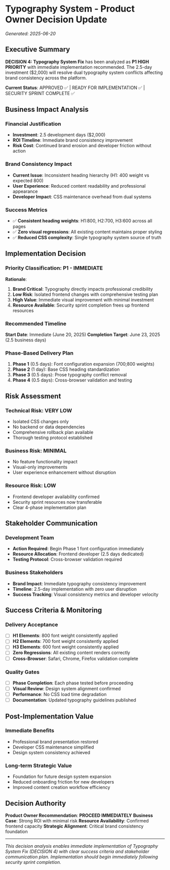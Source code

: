 # Typography System - Product Owner Decision Update
*Generated: 2025-06-20*

## Executive Summary

**DECISION 4: Typography System Fix** has been analyzed as **P1 HIGH PRIORITY** with immediate implementation recommended. The 2.5-day investment ($2,000) will resolve dual typography system conflicts affecting brand consistency across the platform.

**Current Status**: APPROVED ✅ | READY FOR IMPLEMENTATION ✅ | SECURITY SPRINT COMPLETE ✅

## Business Impact Analysis

### Financial Justification
- **Investment**: 2.5 development days ($2,000)
- **ROI Timeline**: Immediate brand consistency improvement
- **Risk Cost**: Continued brand erosion and developer friction without action

### Brand Consistency Impact
- **Current Issue**: Inconsistent heading hierarchy (H1: 400 weight vs expected 800)
- **User Experience**: Reduced content readability and professional appearance
- **Developer Impact**: CSS maintenance overhead from dual systems

### Success Metrics
- ✅ **Consistent heading weights**: H1:800, H2:700, H3:600 across all pages
- ✅ **Zero visual regressions**: All existing content maintains proper styling
- ✅ **Reduced CSS complexity**: Single typography system source of truth

## Implementation Decision

### Priority Classification: **P1 - IMMEDIATE**

**Rationale**:
1. **Brand Critical**: Typography directly impacts professional credibility
2. **Low Risk**: Isolated frontend changes with comprehensive testing plan
3. **High Value**: Immediate visual improvement with minimal investment
4. **Resource Available**: Security sprint completion frees up frontend resources

### Recommended Timeline
**Start Date**: Immediate (June 20, 2025)
**Completion Target**: June 23, 2025 (2.5 business days)

### Phase-Based Delivery Plan
1. **Phase 1** (0.5 days): Font configuration expansion (700;800 weights)
2. **Phase 2** (1 day): Base CSS heading standardization
3. **Phase 3** (0.5 days): Prose typography conflict removal
4. **Phase 4** (0.5 days): Cross-browser validation and testing

## Risk Assessment

### Technical Risk: **VERY LOW**
- Isolated CSS changes only
- No backend or data dependencies
- Comprehensive rollback plan available
- Thorough testing protocol established

### Business Risk: **MINIMAL**
- No feature functionality impact
- Visual-only improvements
- User experience enhancement without disruption

### Resource Risk: **LOW**
- Frontend developer availability confirmed
- Security sprint resources now transferable
- Clear 4-phase implementation plan

## Stakeholder Communication

### Development Team
- **Action Required**: Begin Phase 1 font configuration immediately
- **Resource Allocation**: Frontend developer (2.5 days dedicated)
- **Testing Protocol**: Cross-browser validation required

### Business Stakeholders
- **Brand Impact**: Immediate typography consistency improvement
- **Timeline**: 2.5-day implementation with zero user disruption
- **Success Tracking**: Visual consistency metrics and developer velocity

## Success Criteria & Monitoring

### Delivery Acceptance
- [ ] **H1 Elements**: 800 font weight consistently applied
- [ ] **H2 Elements**: 700 font weight consistently applied
- [ ] **H3 Elements**: 600 font weight consistently applied
- [ ] **Zero Regressions**: All existing content renders correctly
- [ ] **Cross-Browser**: Safari, Chrome, Firefox validation complete

### Quality Gates
- [ ] **Phase Completion**: Each phase tested before proceeding
- [ ] **Visual Review**: Design system alignment confirmed
- [ ] **Performance**: No CSS load time degradation
- [ ] **Documentation**: Updated typography guidelines published

## Post-Implementation Value

### Immediate Benefits
- Professional brand presentation restored
- Developer CSS maintenance simplified
- Design system consistency achieved

### Long-term Strategic Value
- Foundation for future design system expansion
- Reduced onboarding friction for new developers
- Improved content creation workflow efficiency

## Decision Authority

**Product Owner Recommendation**: **PROCEED IMMEDIATELY**
**Business Case**: Strong ROI with minimal risk
**Resource Availability**: Confirmed frontend capacity
**Strategic Alignment**: Critical brand consistency foundation

---

*This decision analysis enables immediate implementation of Typography System Fix (DECISION 4) with clear success criteria and stakeholder communication plan. Implementation should begin immediately following security sprint completion.*
